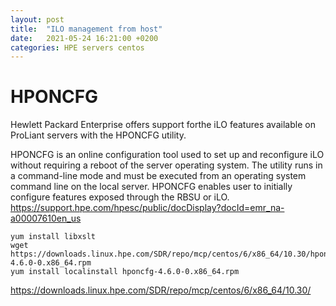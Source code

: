 ```yaml
---
layout: post
title:  "ILO management from host"
date:   2021-05-24 16:21:00 +0200
categories: HPE servers centos 
---
```

# HPONCFG
Hewlett Packard Enterprise offers support forthe iLO features available on ProLiant servers with the HPONCFG utility.<br>

HPONCFG is an online configuration tool used to set up and reconfigure iLO without requiring a reboot of the server operating system. The utility runs in a command-line mode and must be executed from an operating system command line on the local server. HPONCFG enables user to initially configure features exposed through the RBSU or iLO.<br>
https://support.hpe.com/hpesc/public/docDisplay?docId=emr_na-a00007610en_us
<br>
```
yum install libxslt
wget https://downloads.linux.hpe.com/SDR/repo/mcp/centos/6/x86_64/10.30/hponcfg-4.6.0-0.x86_64.rpm
yum install localinstall hponcfg-4.6.0-0.x86_64.rpm
```

https://downloads.linux.hpe.com/SDR/repo/mcp/centos/6/x86_64/10.30/